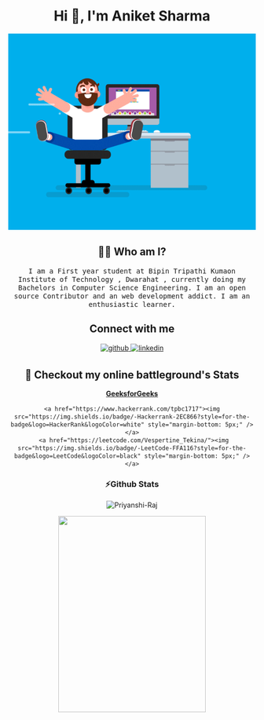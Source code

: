 <h1 align="center"> Hi 👋, I'm Aniket Sharma </h1>
<p align="center">
    <a href="https://github.com/Geek-Tekina"><img height=400 width=600 src="char.gif "/></a> 
</p>
<h2 align="center"> 👨‍💻 Who am I?</h2>
<p align="center">
  <samp>I am a First year student at Bipin Tripathi Kumaon Institute of Technology , Dwarahat , currently doing my Bachelors in Computer Science Engineering. 
I am an open source Contributor and an web development addict. I am an enthusiastic learner.
</samp><br>
</p>


<h2 align="center">Connect with me</h2>
<div align="center">  
  <a href="https://github.com/Geek-Tekina" target="_blank">
    <img src=https://img.shields.io/badge/github-%2324292e.svg?&style=for-the-badge&logo=github&logoColor=white alt=github style="margin-bottom: 5px;" />
  </a>
 
  <a href="https://www.linkedin.com/in/aniket-sharma-43a517200" target="_blank">
    <img src=https://img.shields.io/badge/linkedin-%231E77B5.svg?&style=for-the-badge&logo=linkedin&logoColor=white alt=linkedin style="margin-bottom: 5px;" />
  </a>
  
<h2 align="center"> 🔭 Checkout my online battleground's Stats</h2>

<p align="center">
    <a href="https://auth.geeksforgeeks.org/user/tpbc1717/saved-articles/"><b>GeeksforGeeks</b></a> 
        
    <a href="https://www.hackerrank.com/tpbc1717"><img src="https://img.shields.io/badge/-Hackerrank-2EC866?style=for-the-badge&logo=HackerRank&logoColor=white" style="margin-bottom: 5px;" /></a>
     <a href="https://leetcode.com/Vespertine_Tekina/"><img src="https://img.shields.io/badge/-LeetCode-FFA116?style=for-the-badge&logo=LeetCode&logoColor=black" style="margin-bottom: 5px;" /></a>
 </p>
        <h3 align="center">⚡Github Stats</h3>
<p align="center">
  <img align="center" src="https://github-readme-stats.vercel.app/api?username=Geek-Tekina&show_icons=true&hide=stars,issues&count_private=true&theme=dark" alt="Priyanshi-Raj" />
</p>
  <center> <img src="https://media.giphy.com/media/3d4RmvOnRoYrnRBcFS/giphy.gif" height =400 width =300> </center>    
      
 
 



